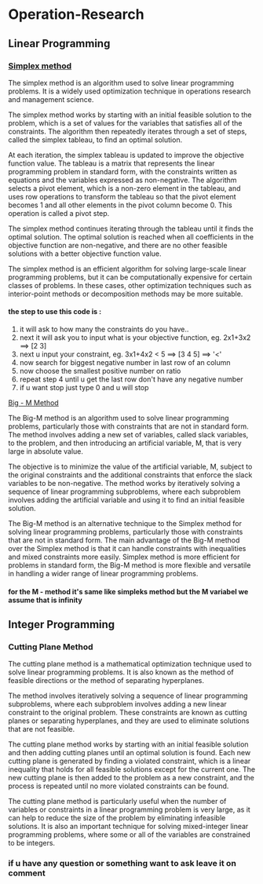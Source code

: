 # Operation-Research
## Linear Programming
### [Simplex method](https://github.com/RezkyAgungArdiansyah/Operation-Research/blob/main/LPSimpleksMethod) 
The simplex method is an algorithm used to solve linear programming problems. It is a widely used optimization technique in operations research and management science.

The simplex method works by starting with an initial feasible solution to the problem, which is a set of values for the variables that satisfies all of the constraints. The algorithm then repeatedly iterates through a set of steps, called the simplex tableau, to find an optimal solution.

At each iteration, the simplex tableau is updated to improve the objective function value. The tableau is a matrix that represents the linear programming problem in standard form, with the constraints written as equations and the variables expressed as non-negative. The algorithm selects a pivot element, which is a non-zero element in the tableau, and uses row operations to transform the tableau so that the pivot element becomes 1 and all other elements in the pivot column become 0. This operation is called a pivot step.

The simplex method continues iterating through the tableau until it finds the optimal solution. The optimal solution is reached when all coefficients in the objective function are non-negative, and there are no other feasible solutions with a better objective function value.

The simplex method is an efficient algorithm for solving large-scale linear programming problems, but it can be computationally expensive for certain classes of problems. In these cases, other optimization techniques such as interior-point methods or decomposition methods may be more suitable.

#### the step to use this code is :
1. it will ask to how many the constraints do you have..
2. next it will ask you to input what is your objective function, eg. 2x1+3x2 ==> [2 3]
3. next u input your constraint, eg. 3x1+4x2 < 5 ==> [3 4 5] ==> '<'
4. now search for biggest negative number in last row of an column
5. now choose the smallest positive number on ratio
6. repeat step 4 until u get the last row don't have any negative number
7. if u want stop just type 0 and u will stop

[Big - M Method](https://github.com/RezkyAgungArdiansyah/Operation-Research/blob/main/LPBigMMethod)

The Big-M method is an algorithm used to solve linear programming problems, particularly those with constraints that are not in standard form. The method involves adding a new set of variables, called slack variables, to the problem, and then introducing an artificial variable, M, that is very large in absolute value.

The objective is to minimize the value of the artificial variable, M, subject to the original constraints and the additional constraints that enforce the slack variables to be non-negative. The method works by iteratively solving a sequence of linear programming subproblems, where each subproblem involves adding the artificial variable and using it to find an initial feasible solution.

The Big-M method is an alternative technique to the Simplex method for solving linear programming problems, particularly those with constraints that are not in standard form. The main advantage of the Big-M method over the Simplex method is that it can handle constraints with inequalities and mixed constraints more easily. Simplex method is more efficient for problems in standard form, the Big-M method is more flexible and versatile in handling a wider range of linear programming problems.


#### for the M - method it's same like simpleks method but the M variabel we assume that is infinity

## Integer Programming
### Cutting Plane Method 
The cutting plane method is a mathematical optimization technique used to solve linear programming problems. It is also known as the method of feasible directions or the method of separating hyperplanes.

The method involves iteratively solving a sequence of linear programming subproblems, where each subproblem involves adding a new linear constraint to the original problem. These constraints are known as cutting planes or separating hyperplanes, and they are used to eliminate solutions that are not feasible.

The cutting plane method works by starting with an initial feasible solution and then adding cutting planes until an optimal solution is found. Each new cutting plane is generated by finding a violated constraint, which is a linear inequality that holds for all feasible solutions except for the current one. The new cutting plane is then added to the problem as a new constraint, and the process is repeated until no more violated constraints can be found.

The cutting plane method is particularly useful when the number of variables or constraints in a linear programming problem is very large, as it can help to reduce the size of the problem by eliminating infeasible solutions. It is also an important technique for solving mixed-integer linear programming problems, where some or all of the variables are constrained to be integers.

### if u have any question or something want to ask leave it on comment
